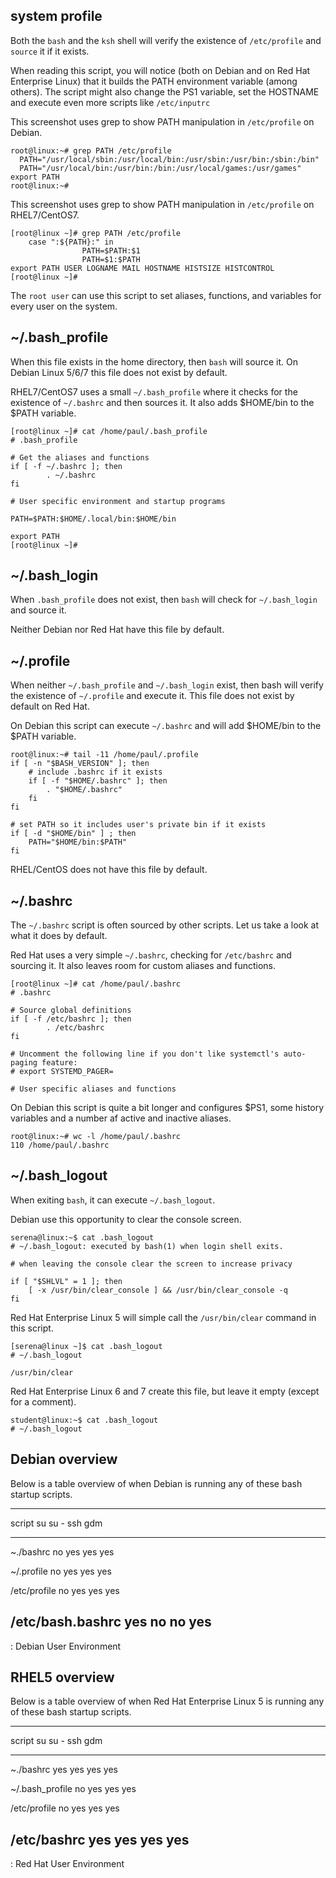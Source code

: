 ## system profile

Both the `bash` and the `ksh` shell will
verify the existence of `/etc/profile` and `source` it if
it exists.

When reading this script, you will notice (both on Debian and on Red Hat
Enterprise Linux) that it builds the PATH environment variable (among
others). The script might also change the PS1 variable, set the HOSTNAME
and execute even more scripts like `/etc/inputrc`

This screenshot uses grep to show PATH manipulation in `/etc/profile` on
Debian.

    root@linux:~# grep PATH /etc/profile
      PATH="/usr/local/sbin:/usr/local/bin:/usr/sbin:/usr/bin:/sbin:/bin"
      PATH="/usr/local/bin:/usr/bin:/bin:/usr/local/games:/usr/games"
    export PATH
    root@linux:~#

This screenshot uses grep to show PATH manipulation in `/etc/profile` on
RHEL7/CentOS7.

    [root@linux ~]# grep PATH /etc/profile
        case ":${PATH}:" in
                    PATH=$PATH:$1
                    PATH=$1:$PATH
    export PATH USER LOGNAME MAIL HOSTNAME HISTSIZE HISTCONTROL
    [root@linux ~]#

The `root user` can use this script to set aliases, functions, and
variables for every user on the system.

## \~/.bash_profile

When this file exists in the home directory, then `bash` will source it.
On Debian Linux 5/6/7 this file does not exist by default.

RHEL7/CentOS7 uses a small `~/.bash_profile` where it
checks for the existence of `~/.bashrc` and then sources
it. It also adds \$HOME/bin to the \$PATH variable.

    [root@linux ~]# cat /home/paul/.bash_profile
    # .bash_profile

    # Get the aliases and functions
    if [ -f ~/.bashrc ]; then
            . ~/.bashrc
    fi

    # User specific environment and startup programs

    PATH=$PATH:$HOME/.local/bin:$HOME/bin

    export PATH
    [root@linux ~]#

## \~/.bash_login

When `.bash_profile` does not exist, then `bash` will check for
`~/.bash_login` and source it.

Neither Debian nor Red Hat have this file by default.

## \~/.profile

When neither `~/.bash_profile` and `~/.bash_login` exist, then bash will
verify the existence of `~/.profile` and execute it. This file does not
exist by default on Red Hat.

On Debian this script can execute `~/.bashrc` and will add
\$HOME/bin to the \$PATH variable.

    root@linux:~# tail -11 /home/paul/.profile
    if [ -n "$BASH_VERSION" ]; then
        # include .bashrc if it exists
        if [ -f "$HOME/.bashrc" ]; then
            . "$HOME/.bashrc"
        fi
    fi

    # set PATH so it includes user's private bin if it exists
    if [ -d "$HOME/bin" ] ; then
        PATH="$HOME/bin:$PATH"
    fi

RHEL/CentOS does not have this file by default.

## \~/.bashrc

The `~/.bashrc` script is often sourced by other scripts. Let us take a
look at what it does by default.

Red Hat uses a very simple `~/.bashrc`, checking for
`/etc/bashrc` and sourcing it. It also leaves room for
custom aliases and functions.

    [root@linux ~]# cat /home/paul/.bashrc
    # .bashrc

    # Source global definitions
    if [ -f /etc/bashrc ]; then
            . /etc/bashrc
    fi

    # Uncomment the following line if you don't like systemctl's auto-paging feature:
    # export SYSTEMD_PAGER=

    # User specific aliases and functions

On Debian this script is quite a bit longer and configures \$PS1, some
history variables and a number af active and inactive aliases.

    root@linux:~# wc -l /home/paul/.bashrc
    110 /home/paul/.bashrc

## \~/.bash_logout

When exiting `bash`, it can execute `~/.bash_logout`.

Debian use this opportunity to clear the console screen.

    serena@linux:~$ cat .bash_logout
    # ~/.bash_logout: executed by bash(1) when login shell exits.

    # when leaving the console clear the screen to increase privacy

    if [ "$SHLVL" = 1 ]; then
        [ -x /usr/bin/clear_console ] && /usr/bin/clear_console -q
    fi

Red Hat Enterprise Linux 5 will simple call the `/usr/bin/clear` command
in this script.

    [serena@linux ~]$ cat .bash_logout 
    # ~/.bash_logout

    /usr/bin/clear

Red Hat Enterprise Linux 6 and 7 create this file, but leave it empty
(except for a comment).

    student@linux:~$ cat .bash_logout
    # ~/.bash_logout

## Debian overview

Below is a table overview of when Debian is running any of these bash
startup scripts.

  ----------------------------------------------
  script               su    su -   ssh    gdm
  ------------------ ------ ------ ------ ------
  \~./bashrc           no    yes    yes    yes

  \~/.profile          no    yes    yes    yes

  /etc/profile         no    yes    yes    yes

  /etc/bash.bashrc    yes     no     no    yes
  ----------------------------------------------

  : Debian User Environment

## RHEL5 overview

Below is a table overview of when Red Hat Enterprise Linux 5 is running
any of these bash startup scripts.

  ----------------------------------------------
  script               su    su -   ssh    gdm
  ------------------ ------ ------ ------ ------
  \~./bashrc          yes    yes    yes    yes

  \~/.bash_profile     no    yes    yes    yes

  /etc/profile         no    yes    yes    yes

  /etc/bashrc         yes    yes    yes    yes
  ----------------------------------------------

  : Red Hat User Environment

